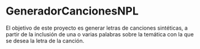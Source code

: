 # GeneradorCancionesNPL
El objetivo de este proyecto es generar letras de canciones sintéticas, a partir de la inclusión de una o varias palabras sobre la temática con la que se desea la letra de la canción.
